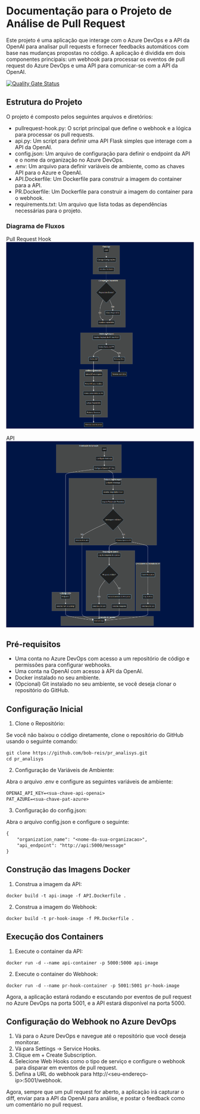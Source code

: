 # Documentação para o Projeto de Análise de Pull Request

Este projeto é uma aplicação que interage com o Azure DevOps e a API da OpenAI para analisar pull requests e fornecer feedbacks automáticos com base nas mudanças propostas no código. A aplicação é dividida em dois componentes principais: um webhook para processar os eventos de pull request do Azure DevOps e uma API para comunicar-se com a API da OpenAI.


[![Quality Gate Status](https://sonarcloud.io/api/project_badges/measure?project=bob-reis_pr_analisys&metric=alert_status)](https://sonarcloud.io/summary/new_code?id=bob-reis_pr_analisys)


## Estrutura do Projeto
O projeto é composto pelos seguintes arquivos e diretórios:

- pullrequest-hook.py: O script principal que define o webhook e a lógica para processar os pull requests.
- api.py: Um script para definir uma API Flask simples que interage com a API da OpenAI.
- config.json: Um arquivo de configuração para definir o endpoint da API e o nome da organização no Azure DevOps.
- .env: Um arquivo para definir variáveis de ambiente, como as chaves API para o Azure e OpenAI.
- API.Dockerfile: Um Dockerfile para construir a imagem do container para a API.
- PR.Dockerfile: Um Dockerfile para construir a imagem do container para o webhook.
- requirements.txt: Um arquivo que lista todas as dependências necessárias para o projeto.

### Diagrama de Fluxos

Pull Request Hook
![Pull Request Hook Flow](documentacoes/images/pullrequest-hook-flow.png)

API
![API Flow](documentacoes/images/api-flow.png)

## Pré-requisitos
- Uma conta no Azure DevOps com acesso a um repositório de código e permissões para configurar webhooks.
- Uma conta na OpenAI com acesso à API da OpenAI.
- Docker instalado no seu ambiente.
- (Opcional) Git instalado no seu ambiente, se você deseja clonar o repositório do GitHub.

## Configuração Inicial

1. Clone o Repositório:

Se você não baixou o código diretamente, clone o repositório do GitHub usando o seguinte comando:

```
git clone https://github.com/bob-reis/pr_analisys.git
cd pr_analisys
```

2. Configuração de Variáveis de Ambiente:

Abra o arquivo .env e configure as seguintes variáveis de ambiente:

```
OPENAI_API_KEY=<sua-chave-api-openai>
PAT_AZURE=<sua-chave-pat-azure>
```

3. Configuração do config.json:

Abra o arquivo config.json e configure o seguinte:

```
{
    "organization_name": "<nome-da-sua-organizacao>",
    "api_endpoint": "http://api:5000/message"
}
```


## Construção das Imagens Docker

1. Construa a imagem da API:

```
docker build -t api-image -f API.Dockerfile .
```

2. Construa a imagem do Webhook:

```
docker build -t pr-hook-image -f PR.Dockerfile .
```

## Execução dos Containers

1. Execute o container da API:

```
docker run -d --name api-container -p 5000:5000 api-image
```

2. Execute o container do Webhook:

```
docker run -d --name pr-hook-container -p 5001:5001 pr-hook-image
```

Agora, a aplicação estará rodando e escutando por eventos de pull request no Azure DevOps na porta 5001, e a API estará disponível na porta 5000.

## Configuração do Webhook no Azure DevOps

1. Vá para o Azure DevOps e navegue até o repositório que você deseja monitorar.
2. Vá para Settings -> Service Hooks.
3. Clique em + Create Subscription.
4. Selecione Web Hooks como o tipo de serviço e configure o webhook para disparar em eventos de pull request.
5. Defina a URL do webhook para http://<seu-endereço-ip>:5001/webhook.


Agora, sempre que um pull request for aberto, a aplicação irá capturar o diff, enviar para a API da OpenAI para análise, e postar o feedback como um comentário no pull request.